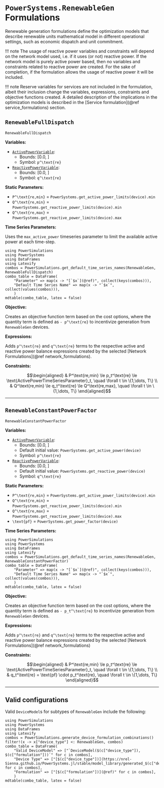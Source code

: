 # `PowerSystems.RenewableGen` Formulations

Renewable generation formulations define the optimization models that describe renewable units mathematical model in different operational settings, such as economic dispatch and unit commitment.

!!! note
    The usage of reactive power variables and constraints will depend on the network model used, i.e. if it uses (or not) reactive power. If the network model is purely active power based, then no variables and constraints related to reactive power are created. For the sake of completion, if the formulation allows the usage of reactive power it will be included.

!!! note
    Reserve variables for services are not included in the formulation, albeit their inclusion change the variables, expressions, constraints and objective functions created. A detailed description of the implications in the optimization models is described in the [Service formulation](@ref service_formulations) section.

## `RenewableFullDispatch`

```@docs
RenewableFullDispatch
```

**Variables:**

- [`ActivePowerVariable`](@ref):
  - Bounds: [0.0, ]
  - Symbol: ``p^\text{re}``
- [`ReactivePowerVariable`](@ref):
  - Bounds: [0.0, ]
  - Symbol: ``q^\text{re}``

**Static Parameters:**

- ``P^\text{re,min}`` = `PowerSystems.get_active_power_limits(device).min`
- ``Q^\text{re,min}`` = `PowerSystems.get_reactive_power_limits(device).min`
- ``Q^\text{re,max}`` = `PowerSystems.get_reactive_power_limits(device).max`

**Time Series Parameters:**

Uses the `max_active_power` timeseries parameter to limit the available active power at each time-step.

```@eval
using PowerSimulations
using PowerSystems
using DataFrames
using Latexify
combos = PowerSimulations.get_default_time_series_names(RenewableGen, RenewableFullDispatch)
combo_table = DataFrame(
    "Parameter" => map(x -> "[`$x`](@ref)", collect(keys(combos))),
    "Default Time Series Name" => map(x -> "`$x`", collect(values(combos))),
    )
mdtable(combo_table, latex = false)
```

**Objective:**

Creates an objective function term based on the cost options, where the quantity term is defined as ``- p^\text{re}`` to incentivize generation from `RenewableGen` devices.

**Expressions:**

Adds ``p^\text{re}`` and ``q^\text{re}`` terms to the respective active and reactive power balance expressions created by the selected [Network Formulations](@ref network_formulations).

**Constraints:**

```math
\begin{aligned}
&  P^\text{re,min} \le p_t^\text{re} \le \text{ActivePowerTimeSeriesParameter}_t, \quad \forall t \in \{1,\dots, T\} \\
&  Q^\text{re,min} \le q_t^\text{re} \le Q^\text{re,max}, \quad \forall t \in \{1,\dots, T\}
\end{aligned}
```

---

## `RenewableConstantPowerFactor`

```@docs
RenewableConstantPowerFactor
```

**Variables:**

- [`ActivePowerVariable`](@ref):
  - Bounds: [0.0, ]
  - Default initial value: `PowerSystems.get_active_power(device)`
  - Symbol: ``p^\text{re}``
- [`ReactivePowerVariable`](@ref):
  - Bounds: [0.0, ]
  - Default initial value: `PowerSystems.get_reactive_power(device)`
  - Symbol: ``q^\text{re}``

**Static Parameters:**

- ``P^\text{re,min}`` = `PowerSystems.get_active_power_limits(device).min`
- ``Q^\text{re,min}`` = `PowerSystems.get_reactive_power_limits(device).min`
- ``Q^\text{re,max}`` = `PowerSystems.get_reactive_power_limits(device).max`
- ``\text{pf}`` = `PowerSystems.get_power_factor(device)`

**Time Series Parameters:**

```@eval
using PowerSimulations
using PowerSystems
using DataFrames
using Latexify
combos = PowerSimulations.get_default_time_series_names(RenewableGen, RenewableConstantPowerFactor)
combo_table = DataFrame(
    "Parameter" => map(x -> "[`$x`](@ref)", collect(keys(combos))),
    "Default Time Series Name" => map(x -> "`$x`", collect(values(combos))),
    )
mdtable(combo_table, latex = false)
```

**Objective:**

Creates an objective function term based on the cost options, where the quantity term is defined as ``- p_t^\text{re}`` to incentivize generation from `RenewableGen` devices.

**Expressions:**

Adds ``p^\text{re}`` and ``q^\text{re}`` terms to the respective active and reactive power balance expressions created by the selected [Network Formulations](@ref network_formulations)

**Constraints:**

```math
\begin{aligned}
&  P^\text{re,min} \le p_t^\text{re} \le \text{ActivePowerTimeSeriesParameter}_t, \quad \forall t \in \{1,\dots, T\} \\
&  q_t^\text{re} = \text{pf} \cdot p_t^\text{re}, \quad \forall t \in \{1,\dots, T\}
\end{aligned}
```

---

## Valid configurations

Valid `DeviceModel`s for subtypes of `RenewableGen` include the following:

```@eval
using PowerSimulations
using PowerSystems
using DataFrames
using Latexify
combos = PowerSimulations.generate_device_formulation_combinations()
filter!(x -> x["device_type"] <: RenewableGen, combos)
combo_table = DataFrame(
    "Valid DeviceModel" => ["`DeviceModel($(c["device_type"]), $(c["formulation"]))`" for c in combos],
    "Device Type" => ["[$(c["device_type"])](https://nrel-Sienna.github.io/PowerSystems.jl/stable/model_library/generated_$(c["device_type"])/)" for c in combos],
    "Formulation" => ["[$(c["formulation"])](@ref)" for c in combos],
    )
mdtable(combo_table, latex = false)
```

